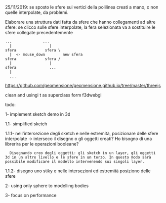25/11/2019: se sposto le sfere sui vertici della polilinea creati a mano, o non quelle interpolate, da problemi.

Elaborare una struttura dati fatta da sfere che hanno collegamenti ad altre sfere: se clicco sulle sfere interpolate, la fera selezionata va a sostituire le sfere collegate precedentemente
```
...              ...
  |                 |
sfera             sfera \
  |  <- mouse_down        new sfera
sfera             sfera /
  |                 |
sfera               ...
  |
  ...
```
https://github.com/geomensione/geomensione.github.io/tree/master/threejs

clean and usingi t as superclass form f3dwebgl

todo:

1- implement sketch demo in 3d
  
  1.1- simplified sketch
  
   1.1.1- nell'intersezione degli sketch e nelle estremità, posizionare delle sfere interpolate -> interseco il disegno o gli oggetti creati? Ho bisogno di una librerira per le operazioni booleane?
      
      Disegnando creo degli oggetti: gli sketch in un layer, gli oggetti 3d in un altro livello e le sfere in un terzo. In questo modo sarà possibile modificare il modello intervenendo sui singoli layer.
     
   1.1.2- disegno uno stiky e nelle intersezioni ed estremità posiziono delle sfere

2- using only sphere to modelling bodies

3- focus on performance
